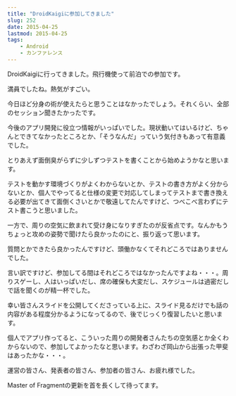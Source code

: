 ```yaml
---
title: "DroidKaigiに参加してきました"
slug: 252
date: 2015-04-25
lastmod: 2015-04-25
tags:
    - Android
    - カンファレンス
---
```


DroidKaigiに行ってきました。飛行機使って前泊での参加です。

満員でしたね。熱気がすごい。

今日ほど分身の術が使えたらと思うことはなかったでしょう。それくらい、全部のセッション聞きたかったです。

今後のアプリ開発に役立つ情報がいっぱいでした。現状動いてはいるけど、ちゃんとできてなかったところとか、「そうなんだ」っていう気付きもあって有意義でした。

とりあえず面倒臭がらずに少しずつテストを書くことから始めようかなと思います。

テストを動かす環境づくりがよくわからないとか、テストの書き方がよく分からないとか、個人でやってると仕様の変更で対応してしまってテストまで書き換える必要が出てきて面倒くさいとかで敬遠してたんですけど、つべこべ言わずにテスト書こうと思いました。

一方で、周りの空気に飲まれて受け身になりすぎたのが反省点です。なんかもうちょっと攻めの姿勢で聞けたら良かったのにと、振り返って思います。

質問とかできたら良かったんですけど、頭働かなくてそれどころではありませんでした。

言い訳ですけど、参加してる間はそれどころではなかったんですよね・・・。周りスゲーし、人はいっぱいだし、席の確保も大変だし、スケジュールは過密だしで話を聞くのが精一杯でした。

幸い皆さんスライドを公開してくださっている上に、スライド見るだけでも話の内容がある程度分かるようになってるので、後でじっくり復習したいと思います。

個人でアプリ作ってると、こういった周りの開発者さんたちの空気感とか全くわからないので、参加してよかったなと思います。わざわざ岡山から出張った甲斐はあったかな・・・。

運営の皆さん、発表者の皆さん、参加者の皆さん、お疲れ様でした。

Master of Fragmentの更新を首を長くして待ってます。


  